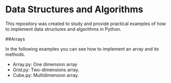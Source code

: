# Data Structures and Algorithms

This repository was created to study and provide practical examples of how to implement data structures and algorithms in Python.

##Arrays

In the following examples you can see how to implement an array and its methods. 

- Array.py: One dimension array
- Grid.py: Two-dimensions array.
- Cube.py: Multidimension array.
